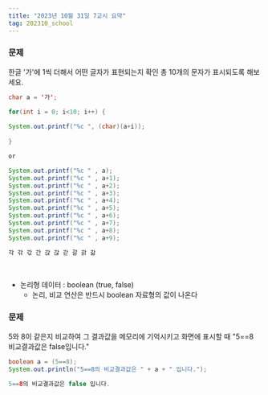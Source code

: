 ```yaml
---
title: "2023년 10월 31일 7교시 요약"
tag: 202310_school
---
```


### 문제
한글 '가'에 1씩 더해서 어떤 글자가 표현되는지 확인
총 10개의 문자가 표시되도록 해보세요.

```java
char a = '가';

for(int i = 0; i<10; i++) {
	
System.out.printf("%c ", (char)(a+i));
	
}

or

System.out.printf("%c " , a);
System.out.printf("%c " , a+1);
System.out.printf("%c " , a+2);
System.out.printf("%c " , a+3);
System.out.printf("%c " , a+4);
System.out.printf("%c " , a+5);
System.out.printf("%c " , a+6);
System.out.printf("%c " , a+7);
System.out.printf("%c " , a+8);
System.out.printf("%c " , a+9);
```
```java
각 갂 갃 간 갅 갆 갇 갈 갉 갊
```
<br/>

- 논리형 데이터 : boolean (true, false)
  - 논리, 비교 연산은 반드시 boolean 자료형의 값이 나온다


### 문제
5와 8이 같은지 비교하여 그 결과값을 메모리에 기억시키고 
화면에 표시할 때 "5==8 비교결과값은 false입니다."

```java
boolean a = (5==8);
System.out.println("5==8의 비교결과값은 " + a + " 입니다.");
```
```java
5==8의 비교결과값은 false 입니다.
```